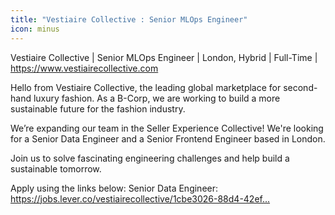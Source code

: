 ```yaml
---
title: "Vestiaire Collective : Senior MLOps Engineer"
icon: minus
---
```

Vestiaire Collective | Senior MLOps Engineer | London, Hybrid | Full-Time | <a href="https:&#x2F;&#x2F;www.vestiairecollective.com" rel="nofollow">https:&#x2F;&#x2F;www.vestiairecollective.com</a>

Hello from Vestiaire Collective, the leading global marketplace for second-hand luxury fashion. As a B-Corp, we are working to build a more sustainable future for the fashion industry.

We’re expanding our team in the Seller Experience Collective! We&#x27;re looking for a Senior Data Engineer and a Senior Frontend Engineer based in London.

Join us to solve fascinating engineering challenges and help build a sustainable tomorrow.

Apply using the links below:
Senior Data Engineer: <a href="https:&#x2F;&#x2F;jobs.lever.co&#x2F;vestiairecollective&#x2F;1cbe3026-88d4-42ef-8844-b1badb69270c?lever-via=U1EtT9uF5u&amp;lever-social=job_site" rel="nofollow">https:&#x2F;&#x2F;jobs.lever.co&#x2F;vestiairecollective&#x2F;1cbe3026-88d4-42ef...</a>
